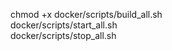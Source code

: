chmod +x docker/scripts/build_all.sh \
          docker/scripts/start_all.sh \
          docker/scripts/stop_all.sh